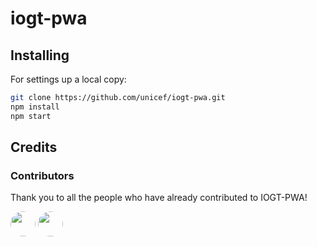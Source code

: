 # iogt-pwa

## Installing

For settings up a local copy:

```bash
git clone https://github.com/unicef/iogt-pwa.git
npm install
npm start
```



## Credits


### Contributors

Thank you to all the people who have already contributed to IOGT-PWA!


<a href="graphs/contributors"><img src="https://avatars1.githubusercontent.com/u/6149957?v=4" width=40 style="border-radius: 50%;"></a>
<a href="graphs/contributors"><img src="https://avatars2.githubusercontent.com/u/8824104?v=4" width=40 style="border-radius: 50%;"></a>
            
